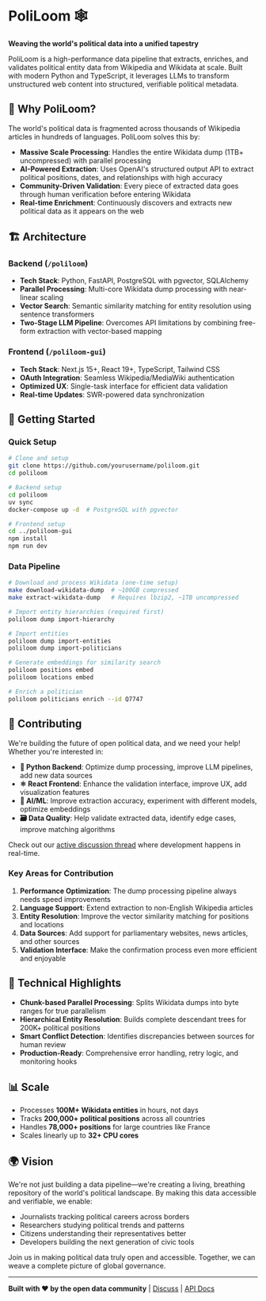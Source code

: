 # PoliLoom 🕸️

**Weaving the world's political data into a unified tapestry**

PoliLoom is a high-performance data pipeline that extracts, enriches, and validates political entity data from Wikipedia and Wikidata at scale. Built with modern Python and TypeScript, it leverages LLMs to transform unstructured web content into structured, verifiable political metadata.

## 🚀 Why PoliLoom?

The world's political data is fragmented across thousands of Wikipedia articles in hundreds of languages. PoliLoom solves this by:

- **Massive Scale Processing**: Handles the entire Wikidata dump (1TB+ uncompressed) with parallel processing
- **AI-Powered Extraction**: Uses OpenAI's structured output API to extract political positions, dates, and relationships with high accuracy
- **Community-Driven Validation**: Every piece of extracted data goes through human verification before entering Wikidata
- **Real-time Enrichment**: Continuously discovers and extracts new political data as it appears on the web

## 🏗️ Architecture

### Backend (`/poliloom`)

- **Tech Stack**: Python, FastAPI, PostgreSQL with pgvector, SQLAlchemy
- **Parallel Processing**: Multi-core Wikidata dump processing with near-linear scaling
- **Vector Search**: Semantic similarity matching for entity resolution using sentence transformers
- **Two-Stage LLM Pipeline**: Overcomes API limitations by combining free-form extraction with vector-based mapping

### Frontend (`/poliloom-gui`)

- **Tech Stack**: Next.js 15+, React 19+, TypeScript, Tailwind CSS
- **OAuth Integration**: Seamless Wikipedia/MediaWiki authentication
- **Optimized UX**: Single-task interface for efficient data validation
- **Real-time Updates**: SWR-powered data synchronization

## 🎯 Getting Started

### Quick Setup

```bash
# Clone and setup
git clone https://github.com/yourusername/poliloom.git
cd poliloom

# Backend setup
cd poliloom
uv sync
docker-compose up -d  # PostgreSQL with pgvector

# Frontend setup
cd ../poliloom-gui
npm install
npm run dev
```

### Data Pipeline

```bash
# Download and process Wikidata (one-time setup)
make download-wikidata-dump  # ~100GB compressed
make extract-wikidata-dump   # Requires lbzip2, ~1TB uncompressed

# Import entity hierarchies (required first)
poliloom dump import-hierarchy

# Import entities
poliloom dump import-entities
poliloom dump import-politicians

# Generate embeddings for similarity search
poliloom positions embed
poliloom locations embed

# Enrich a politician
poliloom politicians enrich --id Q7747
```

## 🤝 Contributing

We're building the future of open political data, and we need your help! Whether you're interested in:

- **🐍 Python Backend**: Optimize dump processing, improve LLM pipelines, add new data sources
- **⚛️ React Frontend**: Enhance the validation interface, improve UX, add visualization features
- **🤖 AI/ML**: Improve extraction accuracy, experiment with different models, optimize embeddings
- **🗃️ Data Quality**: Help validate extracted data, identify edge cases, improve matching algorithms

Check out our [active discussion thread](https://discuss.opensanctions.org/t/poliloom-loom-for-weaving-politicians-data/121) where development happens in real-time.

### Key Areas for Contribution

1. **Performance Optimization**: The dump processing pipeline always needs speed improvements
2. **Language Support**: Extend extraction to non-English Wikipedia articles
3. **Entity Resolution**: Improve the vector similarity matching for positions and locations
4. **Data Sources**: Add support for parliamentary websites, news articles, and other sources
5. **Validation Interface**: Make the confirmation process even more efficient and enjoyable

## 🔧 Technical Highlights

- **Chunk-based Parallel Processing**: Splits Wikidata dumps into byte ranges for true parallelism
- **Hierarchical Entity Resolution**: Builds complete descendant trees for 200K+ political positions
- **Smart Conflict Detection**: Identifies discrepancies between sources for human review
- **Production-Ready**: Comprehensive error handling, retry logic, and monitoring hooks

## 📊 Scale

- Processes **100M+ Wikidata entities** in hours, not days
- Tracks **200,000+ political positions** across all countries
- Handles **78,000+ positions** for large countries like France
- Scales linearly up to **32+ CPU cores**

## 🌍 Vision

We're not just building a data pipeline—we're creating a living, breathing repository of the world's political landscape. By making this data accessible and verifiable, we enable:

- Journalists tracking political careers across borders
- Researchers studying political trends and patterns
- Citizens understanding their representatives better
- Developers building the next generation of civic tools

Join us in making political data truly open and accessible. Together, we can weave a complete picture of global governance.

---

**Built with ❤️ by the open data community** | [Discuss](https://discuss.opensanctions.org/t/poliloom-loom-for-weaving-politicians-data/121) | [API Docs](http://localhost:8000/docs)
